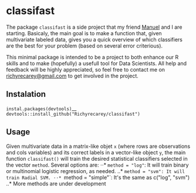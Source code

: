 # classifast

The package `classifast` is a side project that my friend [Manuel](https://github.com/MVaamonde "Manuel's GitHub profile") and I are starting. Basicaly, the main goal is to make a function that, given multivariate labeled data, gives you a quick overview of which classifiers are the best for your problem (based on several error criterious).

This minimal package is intended to be a project to both enhance our R skills and to make (hopefully) a usefull tool for Data Scientists. All help and feedback will be highly appreciated, so feel free to contact me on <richyrecarey@gmail.com> to get involved in the project.

## Instalation

`instal.packages(devtools)`__
`devtools::install_github("Richyrecarey/classifast")`



## Usage

Given multivariate data in a matrix-like objet `x` (where rows are observations and cols variables) and its correct labels in a vector-like object `y`, the main function `classifast()` will train the desired statistical classifiers selected in the vector `method`. Several options are:
⋅⋅* `method = "log"`: It will train binary or multinomial logistic regression, as needed.
..* `method = "svm": It will train Radial SVM.
⋅⋅* `method = "simple"`: It's the same as c("log", "svm")
..* More methods are under development






